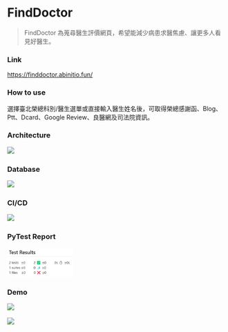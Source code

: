 # FindDoctor
> FindDoctor 為蒐尋醫生評價網頁，希望能減少病患求醫焦慮、讓更多人看見好醫生。

### Link
https://finddoctor.abinitio.fun/

### How to use
選擇臺北榮總科別/醫生選單或直接輸入醫生姓名後，可取得榮總感謝函、Blog、Ptt、Dcard、Google Review、良醫網及司法院資訊。

### Architecture
![][architecture]

[architecture]:./readme/Architecture.jpg

### Database
![][database]

[database]:./readme/database.jpg

### CI/CD
![][CICD]

[CICD]:./readme/CICD.jpg

### PyTest Report
<img src="./readme/testresult.jpg" height="30%" width="30%" >

### Demo
![][demo1]

[demo1]:./readme/demo1.png


![][demo2]

[demo2]:./readme/demo2.png